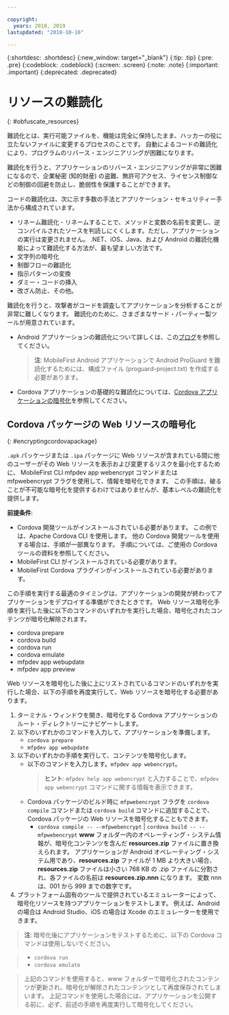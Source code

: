 ```yaml
---

copyright:
  years: 2018, 2019
lastupdated: "2018-10-16"

---
```


{:shortdesc: .shortdesc}
{:new_window: target="_blank"}
{:tip: .tip}
{:pre: .pre}
{:codeblock: .codeblock}
{:screen: .screen}
{:note: .note}
{:important: .important}
{:deprecated: .deprecated}

# リソースの難読化
{: #obfuscate_resources}

難読化とは、実行可能ファイルを、機能は完全に保持したまま、ハッカーの役に立たないファイルに変更するプロセスのことです。 自動によるコードの難読化により、プログラムのリバース・エンジニアリングが困難になります。 

難読化を行うと、アプリケーションのリバース・エンジニアリングが非常に困難になるので、企業秘密 (知的財産) の盗難、無許可アクセス、ライセンス制御などの制御の回避を防止し、脆弱性を保護することができます。

コードの難読化は、次に示す多数の手法とアプリケーション・セキュリティー手法から構成されています。

* リネーム難読化 - リネームすることで、メソッドと変数の名前を変更し、逆コンパイルされたソースを判読しにくくします。ただし、アプリケーションの実行は変更されません。 .NET、iOS、Java、および Android の難読化機能によって難読化する方法が、最も望ましい方法です。 
* 文字列の暗号化
* 制御フローの難読化
* 指示パターンの変換
* ダミー・コードの挿入
* 改ざん防止、その他。

難読化を行うと、攻撃者がコードを調査してアプリケーションを分析することが非常に難しくなります。 難読化のために、さまざまなサード・パーティー製ツールが用意されています。

* Android アプリケーションの難読化について詳しくは、この[ブログ](https://mobilefirstplatform.ibmcloud.com/blog/2016/09/19/mfp-80-obfuscating-android-code-with-proguard/)を参照してください。
    >**注**: MobileFirst Android アプリケーションで Android ProGuard を難読化するためには、構成ファイル (proguard-project.txt) を作成する必要があります。

* Cordova アプリケーションの基礎的な難読化については、[Cordova アプリケーションの暗号化](#encryptingcordovapackage)を参照してください。

## Cordova パッケージの Web リソースの暗号化
{: #encryptingcordovapackage}

``.apk`` パッケージまたは ``.ipa`` パッケージに Web リソースが含まれている間に他のユーザーがその Web リソースを表示および変更するリスクを最小化するために、 MobileFirst CLI mfpdev app webencrypt コマンドまたは mfpwebencrypt フラグを使用して、情報を暗号化できます。 この手順は、破ることが不可能な暗号化を提供するわけではありませんが、基本レベルの難読化を提供します。

**前提条件**:

* Cordova 開発ツールがインストールされている必要があります。 この例では、Apache Cordova CLI を使用します。 他の Cordova 開発ツールを使用する場合は、手順が一部異なります。 手順については、ご使用の Cordova ツールの資料を参照してください。
* MobileFirst CLI がインストールされている必要があります。
* MobileFirst Cordova プラグインがインストールされている必要があります。

この手順を実行する最適のタイミングは、アプリケーションの開発が終わってアプリケーションをデプロイする準備ができたときです。 Web リソース暗号化手順を実行した後に以下のコマンドのいずれかを実行した場合、暗号化されたコンテンツが暗号化解除されます。

* cordova prepare
* cordova build
* cordova run
* cordova emulate
* mfpdev app webupdate
* mfpdev app preview

Web リソースを暗号化した後に上にリストされているコマンドのいずれかを実行した場合、以下の手順を再度実行して、Web リソースを暗号化する必要があります。

1. ターミナル・ウィンドウを開き、暗号化する Cordova アプリケーションのルート・ディレクトリーにナビゲートします。
2. 以下のいずれかのコマンドを入力して、アプリケーションを準備します。
    * ``cordova prepare``
    * ``mfpdev app webupdate``
3. 以下のいずれかの手順を実行して、コンテンツを暗号化します。
    * 以下のコマンドを入力します。``mfpdev app webencrypt``。
        >**ヒント**: ``mfpdev help app webencrypt`` と入力することで、``mfpdev app webencrypt`` コマンドに関する情報を表示できます。
    * Cordova パッケージのビルド時に ``mfpwebencrypt`` フラグを ``cordova compile`` コマンドまたは ``cordova build`` コマンドに追加することで、Cordova パッケージの Web リソースを暗号化することもできます。
       * ``cordova compile -- --mfpwebencrypt`` | ``cordova build -- --mfpwebencrypt``
            **www** フォルダー内のオペレーティング・システム情報が、暗号化コンテンツを含んだ **resources.zip** ファイルに置き換えられます。
            アプリケーションが Android オペレーティング・システム用であり、**resources.zip** ファイルが 1 MB より大きい場合、**resources.zip** ファイルは小さい 768 KB の .zip ファイルに分割され、各ファイルの名前は **resources.zip.nnn** になります。 変数 nnn は、001 から 999 までの数字です。
4. プラットフォーム固有のツールで提供されているエミュレーターによって、暗号化リソースを持つアプリケーションをテストします。 例えば、Android の場合は Android Studio、iOS の場合は Xcode のエミュレーターを使用できます。

>**注**: 暗号化後にアプリケーションをテストするために、以下の Cordova コマンドは使用しないでください。

>* ``cordova run``
>* ``cordova emulate``

>上記のコマンドを使用すると、www フォルダーで暗号化されたコンテンツが更新され、暗号化が解除されたコンテンツとして再度保存されてしまいます。 上記コマンドを使用した場合には、アプリケーションを公開する前に、必ず、前述の手順を再度実行して暗号化してください。
